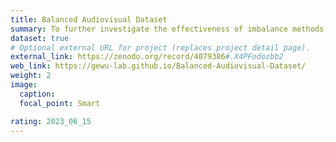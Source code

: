 ```yaml
---
title: Balanced Audiovisual Dataset
summary: To further investigate the effectiveness of imbalance methods, we build a balanced audiovisual dataset containing samples with various modality discrepancies, and the allocation of such modality discrepancy remains uniformly distributed over the dataset.
dataset: true
# Optional external URL for project (replaces project detail page).
external_link: https://zenodo.org/record/4079386#.X4PFodozbb2
web_link: https://gewu-lab.github.io/Balanced-Audiovisual-Dataset/
weight: 2
image:
  caption: 
  focal_point: Smart

rating: 2023_06_15
---
```

